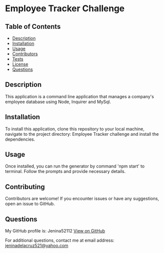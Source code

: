 
# Employee Tracker Challenge    


## Table of Contents
- [Description](#description)
- [Installation](#installation)
- [Usage](#usage)
- [Contributors](#contributing)
- [Tests](#tests)
- [License](#license)
- [Questions](#questions)


## Description
This application is a command line application that manages a company's employee database using Node, Inquirer and MySql.

## Installation
To install this application, clone this repository to your local machine, navigate to the project directory: Employee Tracker challenge and install the dependencies.

## Usage
Once installed, you can run the generator by command 'npm start' to terminal. Follow the prompts and provide necessary details.

## Contributing
Contributors are welcome! If you encounter issues or have any suggestions, open an issue to GitHub.

## Questions
  My GitHub profile is: Jenina52112 [View on GitHub](https://github.com/Jenina52112)

  For additional questions, contact me at email address: jeninadelacruz521@yahoo.com

